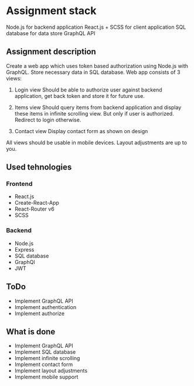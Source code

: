 # Assignment stack

Node.js for backend application
React.js + SCSS for client application
SQL database for data store
GraphQL API

## Assignment description

Create a web app which uses token based authorization using Node.js with GraphQL. Store necessary data in SQL database.
Web app consists of 3 views:

1. Login view
   Should be able to authorize user against backend application, get back token and store it for future use.

2. Items view
   Should query items from backend application and display these items in infinite scrolling view. But only if user is authorized. Redirect to login otherwise.

3. Contact view
   Display contact form as shown on design

All views should be usable in mobile devices. Layout adjustments are up to you.

## Used tehnologies

### Frontend

- React.js
- Create-React-App
- React-Router v6
- SCSS

### Backend

- Node.js
- Express
- SQL database
- GraphQl
- JWT

## ToDo

- Implement GraphQL API
- Implement authentication
- Implement authorize

## What is done

- Implement GraphQL API
- Implement SQL database
- Implement infinite scrolling
- Implement contact form
- Implement layout adjustments
- Implement mobile support
